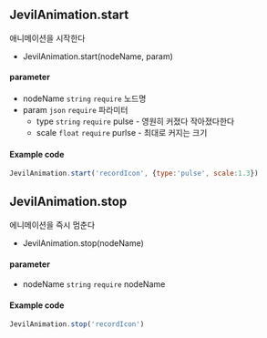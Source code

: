 
## JevilAnimation.start

애니메이션을 시작한다

- JevilAnimation.start(nodeName, param)

#### parameter

- nodeName `string` `require` 노드명
- param `json` `require` 파라미터
    - type `string` `require` pulse - 영원히 커졌다 작아졌다한다
    - scale `float` `require` purlse - 최대로 커지는 크기

#### Example code
```javascript
JevilAnimation.start('recordIcon', {type:'pulse', scale:1.3})
```




## JevilAnimation.stop

에니메이션을 즉시 멈춘다

- JevilAnimation.stop(nodeName)

#### parameter

- nodeName `string` `require` nodeName

#### Example code
```javascript
JevilAnimation.stop('recordIcon')
```



